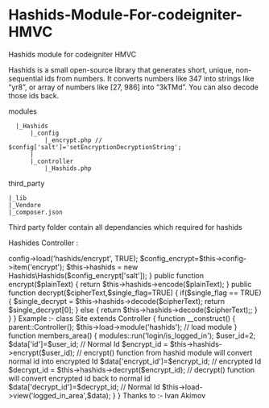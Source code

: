 # Hashids-Module-For-codeigniter-HMVC
Hashids module for codeigniter HMVC

Hashids is a small open-source library that generates short, unique, non-sequential ids from numbers.
It converts numbers like 347 into strings like “yr8”, or array of numbers like [27, 986] into “3kTMd”.
You can also decode those ids back.

modules

      |_Hashids
     	  |_config
     	      |_encrypt.php // $config['salt']='setEncryptionDecryptionString';
     	  |
          |_controller
              |_Hashids.php
third_party

	|_lib
	|_Vendore
	|_composer.json
	

Third party folder contain all dependancies which required for hashids

Hashides Controller : 

<?php if ( ! defined('BASEPATH')) exit('No direct script access allowed');

require_once APPPATH."/third_party/hashids/vendor/autoload.php"; 

class Hashids extends Controller 
{

	private $hashids='';
	function __construct()
	{
	    parent::__construct();
   	    $this->config->load('hashids/encrypt', TRUE);
      	    $config_encrypt=$this->config->item('encrypt');
      	    $this->hashids = new Hashids\Hashids($config_encrypt['salt']);
	}
 	public function encrypt($plainText)
 	{
	 	return $this->hashids->encode($plainText);
 	}
 	public function decrypt($cipherText,$single_flag=TRUE)
 	{
 		if($single_flag == TRUE)
 		{
 			$single_decrypt = $this->hashids->decode($cipherText);
 			return $single_decrypt[0];
 		}
 		else
 		{
 			return $this->hashids->decode($cipherText);;
 		}
 	}

}
        
Example :-

class Site extends Controller
{

	function __construct()
	{
		parent::Controller();
		$this->load->module('hashids'); // load module
	}
	
	function members_area()
	{
		modules::run('login/is_logged_in');
		$user_id=2;
		$data['id']=$user_id; // Normal Id 
		$encrypt_id = $this->hashids->encrypt($user_id); 
		// encrypt() function from hashid module will convert normal id into encrypted Id
		
		$data['encrypt_id']=$encrypt_id; // encrypted Id
		
		$decrypt_id = $this->hashids->decrypt($encrypt_id); 
		// decrypt() function will convert encrypted id back to normal id 
		
		$data['decrypt_id']=$decrypt_id; // Normal Id
		$this->load->view('logged_in_area',$data);
	}
}


Thanks to :- Ivan Akimov
   


